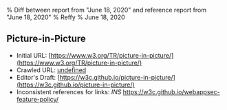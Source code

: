 % Diff between report from "June 18, 2020" and reference report from "June 18, 2020"
% Reffy
% June 18, 2020

## Picture-in-Picture

- Initial URL: [https://www.w3.org/TR/picture-in-picture/](https://www.w3.org/TR/picture-in-picture/)
- Crawled URL: [undefined](undefined)
- Editor's Draft: [https://w3c.github.io/picture-in-picture/](https://w3c.github.io/picture-in-picture/)
- Inconsistent references for links: *INS* https://w3c.github.io/webappsec-feature-policy/


